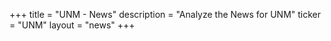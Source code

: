 +++
title = "UNM - News"
description = "Analyze the News for UNM"
ticker = "UNM"
layout = "news"
+++

